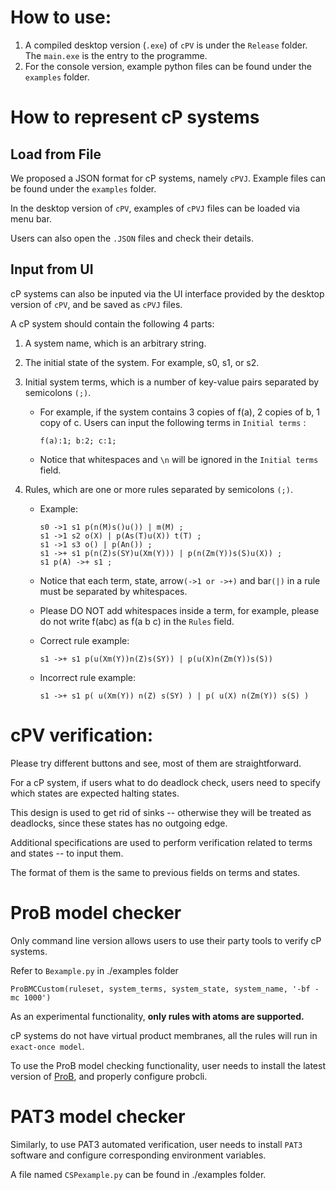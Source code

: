 # How to use:

1. A compiled desktop version (`.exe`) of `cPV` is under the `Release` folder.
   The `main.exe` is the entry to the programme.
2. For the console version, example python files can be found under the `examples` folder.

# How to represent cP systems

## Load from File

We proposed a JSON format for cP systems, namely `cPVJ`. Example files can be found under the `examples` folder.

In the desktop version of `cPV`, examples of `cPVJ` files can be loaded via menu bar.

Users can also open the `.JSON` files and check their details.

## Input from UI

cP systems can also be inputed via the UI interface provided by the desktop version of `cPV`, and be saved as `cPVJ` files.

A cP system should contain the following 4 parts:

1. A system name, which is an arbitrary string.
2. The initial state of the system. For example, s0, s1, or s2.
3. Initial system terms, which is a number of key-value pairs separated by semicolons `(;)`.

   - For example, if the system contains 3 copies of f(a), 2 copies of b, 1 copy of c.
     Users can input the following terms in `Initial terms` :

     ```
     f(a):1; b:2; c:1;
     ```

   - Notice that whitespaces and `\n` will be ignored in the `Initial terms` field.

4. Rules, which are one or more rules separated by semicolons `(;)`.

   - Example:

     ```
     s0 ->1 s1 p(n(M)s()u()) | m(M) ;
     s1 ->1 s2 o(X) | p(As(T)u(X)) t(T) ;
     s1 ->1 s3 o() | p(An()) ;
     s1 ->+ s1 p(n(Z)s(SY)u(Xm(Y))) | p(n(Zm(Y))s(S)u(X)) ;
     s1 p(A) ->+ s1 ;
     ```

   - Notice that each term, state, arrow`(->1 or ->+)` and bar`(|)` in a rule must be separated by whitespaces.
   - Please DO NOT add whitespaces inside a term, for example, please do not write f(abc) as f(a b c) in the `Rules` field.

   - Correct rule example:

     ```
     s1 ->+ s1 p(u(Xm(Y))n(Z)s(SY)) | p(u(X)n(Zm(Y))s(S))
     ```

   - Incorrect rule example:

     ```
     s1 ->+ s1 p( u(Xm(Y)) n(Z) s(SY) ) | p( u(X) n(Zm(Y)) s(S) )
     ```

# cPV verification:

Please try different buttons and see, most of them are straightforward.

For a cP system, if users what to do deadlock check, users need to specify which states are expected halting states.

This design is used to get rid of sinks -- otherwise they will be treated as deadlocks, since these states has no outgoing edge.

Additional specifications are used to perform verification related to terms and states -- to input them.

The format of them is the same to previous fields on terms and states.

# ProB model checker

Only command line version allows users to use their party tools to verify cP systems.

Refer to `Bexample.py` in ./examples folder

```
ProBMCCustom(ruleset, system_terms, system_state, system_name, '-bf -mc 1000')
```

As an experimental functionality, **only rules with atoms are supported.**

cP systems do not have virtual product membranes, all the rules will run in `exact-once model`.

To use the ProB model checking functionality, user needs to install the latest version of [ProB](https://www.probesoftware.com/), and properly configure probcli.

# PAT3 model checker

Similarly, to use PAT3 automated verification, user needs to install `PAT3` software and configure corresponding environment variables.

A file named `CSPexample.py` can be found in ./examples folder.
